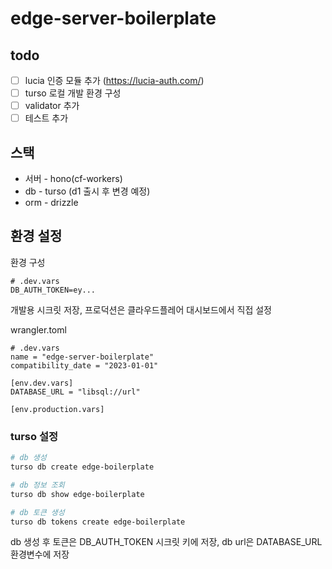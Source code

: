 # edge-server-boilerplate

## todo

- [ ] lucia 인증 모듈 추가 (https://lucia-auth.com/)
- [ ] turso 로컬 개발 환경 구성
- [ ] validator 추가
- [ ] 테스트 추가

## 스택

- 서버 - hono(cf-workers)
- db - turso (d1 출시 후 변경 예정)
- orm - drizzle

## 환경 설정

환경 구성

```
# .dev.vars
DB_AUTH_TOKEN=ey...
```

개발용 시크릿 저장, 프로덕션은 클라우드플레어 대시보드에서 직접 설정

wrangler.toml

```
# .dev.vars
name = "edge-server-boilerplate"
compatibility_date = "2023-01-01"

[env.dev.vars]
DATABASE_URL = "libsql://url"

[env.production.vars]
```

### turso 설정

```sh
# db 생성
turso db create edge-boilerplate

# db 정보 조회
turso db show edge-boilerplate

# db 토큰 생성
turso db tokens create edge-boilerplate
```

db 생성 후 토큰은 DB_AUTH_TOKEN 시크릿 키에 저장, db url은 DATABASE_URL 환경변수에 저장
